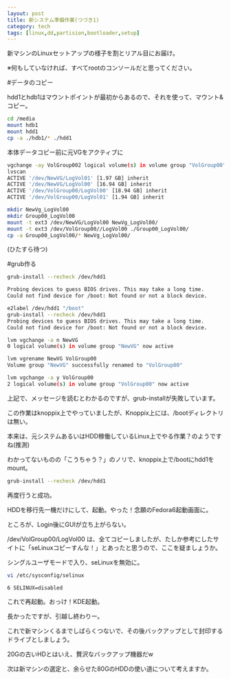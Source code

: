 ```yaml
---
layout: post
title: 新システム準備作業(つづき1)
category: tech
tags: [linux,dd,partision,bootloader,setup]
---
```


新マシンのLinuxセットアップの様子を割とリアル目にお届け。

※何もしていなければ、すべてrootのコンソールだと思ってください。

#データのコピー

hdd1とhdb1はマウントポイントが最初からあるので、それを使って、マウント&コピー。

```bash
cd /media
mount hdb1
mount hdd1
cp -a ./hdb1/* ./hdd1
```

本体データコピー前に元VGをアクティブに

```bash
vgchange -ay VolGroup002 logical volume(s) in volume group "VolGroup00" now active
lvscan
ACTIVE '/dev/NewVG/LogVol01' [1.97 GB] inherit
ACTIVE '/dev/NewVG/LogVol00' [16.94 GB] inherit
ACTIVE '/dev/VolGroup00/LogVol00' [18.94 GB] inherit
ACTIVE '/dev/VolGroup00/LogVol01' [1.94 GB] inherit

mkdir NewVg_LogVol00
mkdir Group00_LogVol00
mount -t ext3 /dev/NewVG/LogVol00 NewVg_LogVol00/
mount -t ext3 /dev/VolGroup00//LogVol00 ./Group00_LogVol00/
cp -a Group00_LogVol00/* NewVg_LogVol00/
```

(ひたすら待つ)

#grub作る

```bash
grub-install --recheck /dev/hdd1

Probing devices to guess BIOS drives. This may take a long time.
Could not find device for /boot: Not found or not a block device.

e2label /dev/hdd1 "/boot"
grub-install --recheck /dev/hdd1
Probing devices to guess BIOS drives. This may take a long time.
Could not find device for /boot: Not found or not a block device.

lvm vgchange -a n NewVG
0 logical volume(s) in volume group "NewVG" now active

lvm vgrename NewVG VolGroup00
Volume group "NewVG" successfully renamed to "VolGroup00"

lvm vgchange -a y VolGroup00
2 logical volume(s) in volume group "VolGroup00" now active
```

上記で、メッセージを読むとわかるのですが、grub-installが失敗しています。

この作業はknoppix上でやっていましたが、Knoppix上には、/bootディレクトリは無い。

本来は、元システムあるいはHDD稼働しているLinux上でやる作業？のようですね(推測)

わかってないものの「こうちゃう？」のノリで、knoppix上で/bootにhdd1をmount。

```bash
grub-install --recheck /dev/hdd1
```

再度行うと成功。

HDDを移行先一機だけにして、起動。やった！念願のFedora6起動画面に。

ところが、Login後にGUIが立ち上がらない。

/dev/VolGroup00/LogVol00 は、全てコピーしましたが、たしか参考にしたサイトに「seLinuxコピーすんな！」とあったと思うので、ここを疑ましょうか。

シングルユーザモードで入り、seLinuxを無効に。

```bash
vi /etc/sysconfig/selinux

6 SELINUX=disabled
```

これで再起動。おっけ！KDE起動。

長かったですが、引越し終わりー。

これで新マシンくるまでしばらくつないで、その後バックアップとして封印するドライブとしましょう。

20Gの古いHDとはいえ、贅沢なバックアップ機器だw

次は新マシンの選定と、余らせた80GのHDDの使い道について考えますか。
